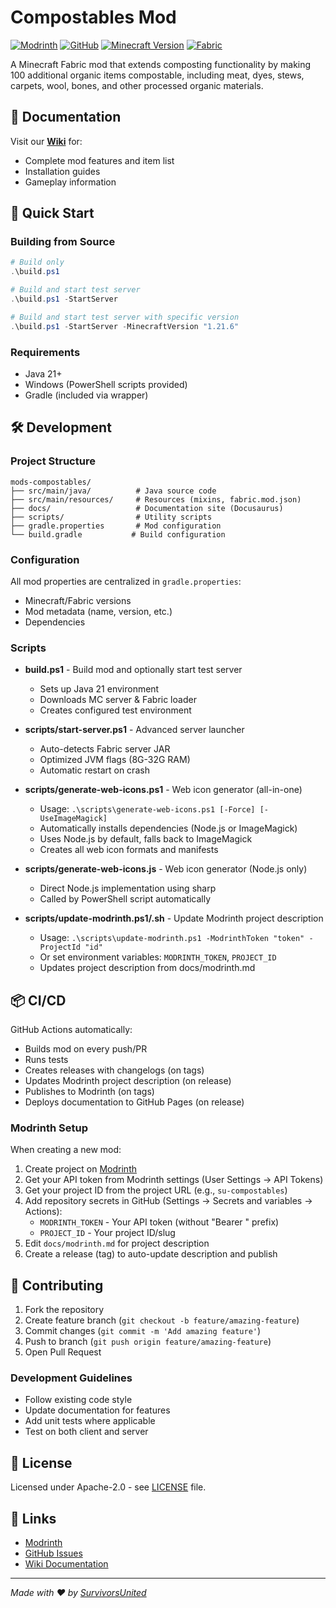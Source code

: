 # Compostables Mod

[![Modrinth](https://img.shields.io/modrinth/dt/su-compostables?label=Modrinth&logo=modrinth&color=00AF5C)](https://modrinth.com/mod/su-compostables)
[![GitHub](https://img.shields.io/github/license/survivorsunited/mods-su-compostables?label=License)](https://github.com/survivorsunited/mods-su-compostables/blob/main/LICENSE)
[![Minecraft Version](https://img.shields.io/badge/Minecraft-1.21.5+-brightgreen)](https://www.minecraft.net/)
[![Fabric](https://img.shields.io/badge/Fabric-0.16.14+-blue)](https://fabricmc.net/)

A Minecraft Fabric mod that extends composting functionality by making 100 additional organic items compostable, including meat, dyes, stews, carpets, wool, bones, and other processed organic materials.

## 📖 Documentation

Visit our **[Wiki](https://survivorsunited.github.io/mods-su-compostables/docs/intro)** for:
- Complete mod features and item list
- Installation guides
- Gameplay information

## 🚀 Quick Start

### Building from Source

```powershell
# Build only
.\build.ps1

# Build and start test server
.\build.ps1 -StartServer

# Build and start test server with specific version
.\build.ps1 -StartServer -MinecraftVersion "1.21.6"
```

### Requirements
- Java 21+
- Windows (PowerShell scripts provided)
- Gradle (included via wrapper)

## 🛠️ Development

### Project Structure
```
mods-compostables/
├── src/main/java/          # Java source code
├── src/main/resources/     # Resources (mixins, fabric.mod.json)
├── docs/                   # Documentation site (Docusaurus)
├── scripts/                # Utility scripts
├── gradle.properties       # Mod configuration
└── build.gradle           # Build configuration
```

### Configuration

All mod properties are centralized in `gradle.properties`:
- Minecraft/Fabric versions
- Mod metadata (name, version, etc.)
- Dependencies

### Scripts

- **build.ps1** - Build mod and optionally start test server
  - Sets up Java 21 environment
  - Downloads MC server & Fabric loader
  - Creates configured test environment
  
- **scripts/start-server.ps1** - Advanced server launcher
  - Auto-detects Fabric server JAR
  - Optimized JVM flags (8G-32G RAM)
  - Automatic restart on crash

- **scripts/generate-web-icons.ps1** - Web icon generator (all-in-one)
  - Usage: `.\scripts\generate-web-icons.ps1 [-Force] [-UseImageMagick]`
  - Automatically installs dependencies (Node.js or ImageMagick)
  - Uses Node.js by default, falls back to ImageMagick
  - Creates all web icon formats and manifests
  
- **scripts/generate-web-icons.js** - Web icon generator (Node.js only)
  - Direct Node.js implementation using sharp
  - Called by PowerShell script automatically

- **scripts/update-modrinth.ps1/.sh** - Update Modrinth project description
  - Usage: `.\scripts\update-modrinth.ps1 -ModrinthToken "token" -ProjectId "id"`
  - Or set environment variables: `MODRINTH_TOKEN`, `PROJECT_ID`
  - Updates project description from docs/modrinth.md

## 📦 CI/CD

GitHub Actions automatically:
- Builds mod on every push/PR
- Runs tests
- Creates releases with changelogs (on tags)
- Updates Modrinth project description (on release)
- Publishes to Modrinth (on tags)
- Deploys documentation to GitHub Pages (on release)

### Modrinth Setup

When creating a new mod:

1. Create project on [Modrinth](https://modrinth.com)
2. Get your API token from Modrinth settings (User Settings → API Tokens)
3. Get your project ID from the project URL (e.g., `su-compostables`)
4. Add repository secrets in GitHub (Settings → Secrets and variables → Actions):
   - `MODRINTH_TOKEN` - Your API token (without "Bearer " prefix)
   - `PROJECT_ID` - Your project ID/slug
5. Edit `docs/modrinth.md` for project description
6. Create a release (tag) to auto-update description and publish

## 🤝 Contributing

1. Fork the repository
2. Create feature branch (`git checkout -b feature/amazing-feature`)
3. Commit changes (`git commit -m 'Add amazing feature'`)
4. Push to branch (`git push origin feature/amazing-feature`)
5. Open Pull Request

### Development Guidelines
- Follow existing code style
- Update documentation for features
- Add unit tests where applicable
- Test on both client and server

## 📄 License

Licensed under Apache-2.0 - see [LICENSE](LICENSE) file.

## 🔗 Links

- [Modrinth](https://modrinth.com/mod/su-compostables)
- [GitHub Issues](https://github.com/survivorsunited/mods-su-compostables/issues)
- [Wiki Documentation](https://survivorsunited.github.io/mods-su-compostables/docs/intro)

---

*Made with ❤️ by [SurvivorsUnited](https://github.com/survivorsunited)*